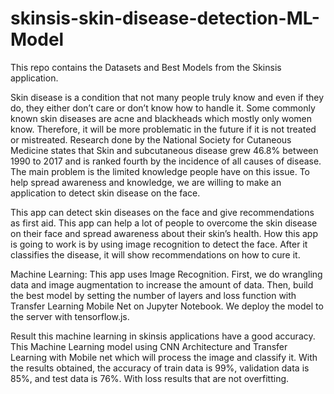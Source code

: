 # skinsis-skin-disease-detection-ML-Model
This repo contains the Datasets and  Best Models from the Skinsis application.

Skin disease is a condition that not many people truly know and even if they do, they either don’t care or don’t know how to handle it. Some commonly known skin diseases are acne and blackheads which mostly only women know. Therefore, it will be more problematic in the future if it is not treated or mistreated. Research done by the National Society for Cutaneous Medicine states that Skin and subcutaneous disease grew 46.8% between 1990 to 2017 and is ranked fourth by the incidence of all causes of disease. The main problem is the limited knowledge people have on this issue. To help spread awareness and knowledge, we are willing to make an application to detect skin disease on the face. 

This app can detect skin diseases on the face and give recommendations as first aid. This app can help a lot of people to overcome the skin disease on their face and spread awareness about their skin’s health. How this app is going to work is by using image recognition to detect the face. After it classifies the disease, it will show recommendations on how to cure it.

Machine Learning: This app uses Image Recognition. First, we do wrangling data and image augmentation to increase the amount of data. Then, build the best model by setting the number of layers and loss function with Transfer Learning Mobile Net on Jupyter Notebook. We deploy the model to the server with tensorflow.js.

Result this machine learning in skinsis applications have a good accuracy. This Machine Learning model using CNN Architecture and Transfer Learning with Mobile net which will process the image and classify it. With the results obtained, the accuracy of train data is 99%, validation data is 85%, and test data is 76%. With loss results that are not overfitting.
